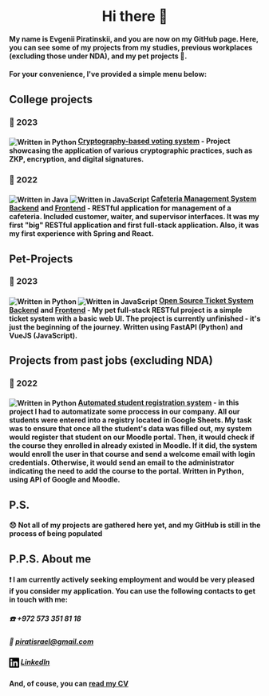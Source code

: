 <div align=center>
  <h1><a href=""></a>Hi there 👋</h1>
</div>


#### []()My name is Evgenii Piratinskii, and you are now on my GitHub page. Here, you can see some of my projects from my studies, previous workplaces (excluding those under NDA), and my pet projects 🐾.

#### []()For your convenience, I've provided a simple menu below:

## College projects
### :calendar: 2023
#### <img src="https://freepngimg.com/thumb/python_logo/7-2-python-logo-free-download-png.png" height="20" style="vertical-align: middle;" title="Written in Python"></img> [Cryptography-based voting system](https://github.com/piratinskii/votes_project) - Project showcasing the application of various cryptographic practices, such as ZKP, encryption, and digital signatures. 


### :calendar: 2022
#### <img src="https://s1.iconbird.com/ico/0912/MetroUIDock/w512h5121347465064Java.png" height="15" style="vertical-align: middle;" title="Written in Java"></img> <img src="https://cdn-icons-png.flaticon.com/512/1199/1199124.png" height="15" style="vertical-align: middle;" title="Written in JavaScript"></img> [Cafeteria Management System Backend](https://github.com/piratinskii/SCECafe-backend) and [Frontend](https://github.com/piratinskii/SCECafe-frontend) - RESTful application for management of a cafeteria. Included customer, waiter, and supervisor interfaces. It was my first "big" RESTful application and first full-stack application. Also, it was my first experience with Spring and React. 

## Pet-Projects
### :calendar: 2023
#### <img src="https://freepngimg.com/thumb/python_logo/7-2-python-logo-free-download-png.png" height="20" style="vertical-align: middle;" title="Written in Python"></img> <img src="https://cdn-icons-png.flaticon.com/512/1199/1199124.png" height="15" style="vertical-align: middle;" title="Written in JavaScript"></img> [Open Source Ticket System Backend](https://github.com/piratinskii/Ticket-System-Backend) and [Frontend](https://github.com/piratinskii/Ticket-System-Frontend) - My pet full-stack RESTful project is a simple ticket system with a basic web UI. The project is currently unfinished - it's just the beginning of the journey. Written using FastAPI (Python) and VueJS (JavaScript).

## Projects from past jobs (excluding NDA)
### :calendar: 2022
####  <img src="https://freepngimg.com/thumb/python_logo/7-2-python-logo-free-download-png.png" height="20" style="vertical-align: middle;" title="Written in Python"></img> [Automated student registration system](https://github.com/piratinskii/MoodleAPI) - in this project I had to automatizate some proccess in our company. All our students were entered into a registry located in Google Sheets. My task was to ensure that once all the student's data was filled out, my system would register that student on our Moodle portal. Then, it would check if the course they enrolled in already existed in Moodle. If it did, the system would enroll the user in that course and send a welcome email with login credentials. Otherwise, it would send an email to the administrator indicating the need to add the course to the portal. Written in Python, using API of Google and Moodle.

## P.S.
#### []() :disappointed: Not all of my projects are gathered here yet, and my GitHub is still in the process of being populated

## P.P.S. About me
#### []() :exclamation: I am currently actively seeking employment and would be very pleased if you consider my application. You can use the following contacts to get in touch with me:
##### []() :phone: +972 573 351 81 18
##### []() :email: piratisrael@gmail.com
##### []() <img src="linkedin.svg" height="20" style="vertical-align: middle;" title="My LinkedIN"></img> [LinkedIn](https://www.linkedin.com/in/piratinskiy/)
#### []() And, of couse, you can [read my CV](https://docs.google.com/document/d/1wAEELazL8WEoBTlQG7YH2BZiEgfx-MsYSMufA9WblIU/edit?usp=sharing) 
